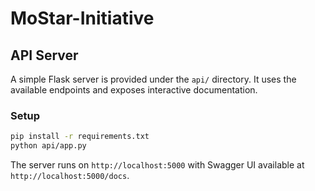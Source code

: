 # MoStar-Initiative

## API Server

A simple Flask server is provided under the `api/` directory. It uses the
available endpoints and exposes interactive documentation.

### Setup

```bash
pip install -r requirements.txt
python api/app.py
```

The server runs on `http://localhost:5000` with Swagger UI available at
`http://localhost:5000/docs`.
